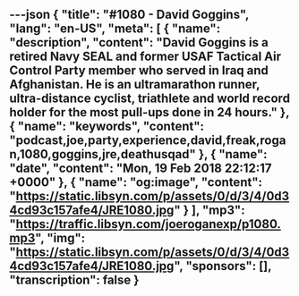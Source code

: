 ---json
{
  "title": "#1080 - David Goggins",
  "lang": "en-US",
  "meta": [
    {
      "name": "description",
      "content": "David Goggins is a retired Navy SEAL and former USAF Tactical Air Control Party member who served in Iraq and Afghanistan. He is an ultramarathon runner, ultra-distance cyclist, triathlete and world record holder for the most pull-ups done in 24 hours."
    },
    {
      "name": "keywords",
      "content": "podcast,joe,party,experience,david,freak,rogan,1080,goggins,jre,deathusqad"
    },
    {
      "name": "date",
      "content": "Mon, 19 Feb 2018 22:12:17 +0000"
    },
    {
      "name": "og:image",
      "content": "https://static.libsyn.com/p/assets/0/d/3/4/0d34cd93c157afe4/JRE1080.jpg"
    }
  ],
  "mp3": "https://traffic.libsyn.com/joeroganexp/p1080.mp3",
  "img": "https://static.libsyn.com/p/assets/0/d/3/4/0d34cd93c157afe4/JRE1080.jpg",
  "sponsors": [],
  "transcription": false
}
---
<episode-header />

<timemark seconds="0" />

<transcribe-call-to-action />

<episode-footer />